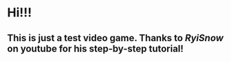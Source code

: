 # Hi!!!
## This is just a test video game. Thanks to *RyiSnow* on youtube for his step-by-step tutorial! 

